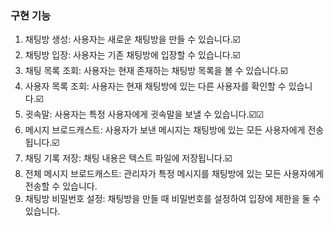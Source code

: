 ### 구현 기능

1. 채팅방 생성: 사용자는 새로운 채팅방을 만들 수 있습니다.☑️
2. 채팅방 입장: 사용자는 기존 채팅방에 입장할 수 있습니다.☑️
3. 채팅 목록 조회: 사용자는 현재 존재하는 채팅방 목록을 볼 수 있습니다.☑️
4. 사용자 목록 조회: 사용자는 현재 채팅방에 있는 다른 사용자를 확인할 수 있습니다.☑️
5. 귓속말: 사용자는 특정 사용자에게 귓속말을 보낼 수 있습니다.☑️☑
6. 메시지 브로드캐스트: 사용자가 보낸 메시지는 채팅방에 있는 모든 사용자에게 전송됩니다.☑️
7. 채팅 기록 저장: 채팅 내용은 텍스트 파일에 저장됩니다.☑️
8. 전체 메시지 브로드캐스트: 관리자가 특정 메시지를 채팅방에 있는 모든 사용자에게 전송할 수 있습니다.
9. 채팅방 비밀번호 설정: 채팅방을 만들 때 비밀번호를 설정하여 입장에 제한을 둘 수 있습니다.


